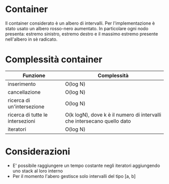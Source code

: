 # Container 
Il container considerato è un albero di intervalli. Per l'implementazione è stato usato un albero rosso-nero aumentato. In particolare ogni nodo presenta: estremo sinistro, estremo destro e il massimo estremo presente nell'albero in sè radicato.

# Complessità container 
| Funzione | Complessità |
| --- | --- |
| inserimento | O(log N) |
| cancellazione | O(log N) |
| ricerca di un'intersezione | O(log N) |
| ricerca di tutte le intersezioni | O(k logN), dove k è il numero di intervalli che intersecano quello dato |
| iteratori | O(log N) |

# Considerazioni 
- E' possibile raggiungere un tempo costante negli iteratori aggiungendo uno stack al loro interno 
- Per il momento l'abero gestisce solo intervalli del tipo [a, b] 
